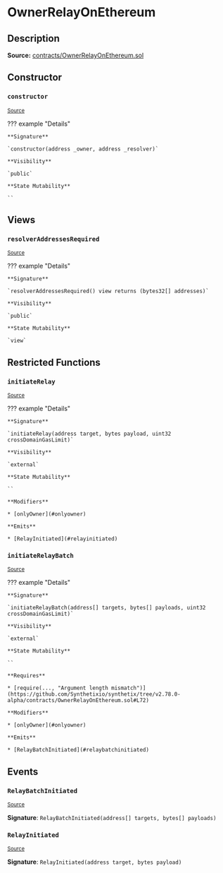 # OwnerRelayOnEthereum

## Description

**Source:** [contracts/OwnerRelayOnEthereum.sol](https://github.com/Synthetixio/synthetix/tree/v2.78.0-alpha/contracts/OwnerRelayOnEthereum.sol)

## Constructor

### `constructor`

<sub>[Source](https://github.com/Synthetixio/synthetix/tree/v2.78.0-alpha/contracts/OwnerRelayOnEthereum.sol#L20)</sub>

??? example "Details"

    **Signature**

    `constructor(address _owner, address _resolver)`

    **Visibility**

    `public`

    **State Mutability**

    ``

## Views

### `resolverAddressesRequired`

<sub>[Source](https://github.com/Synthetixio/synthetix/tree/v2.78.0-alpha/contracts/OwnerRelayOnEthereum.sol#L43)</sub>

??? example "Details"

    **Signature**

    `resolverAddressesRequired() view returns (bytes32[] addresses)`

    **Visibility**

    `public`

    **State Mutability**

    `view`

## Restricted Functions

### `initiateRelay`

<sub>[Source](https://github.com/Synthetixio/synthetix/tree/v2.78.0-alpha/contracts/OwnerRelayOnEthereum.sol#L53)</sub>

??? example "Details"

    **Signature**

    `initiateRelay(address target, bytes payload, uint32 crossDomainGasLimit)`

    **Visibility**

    `external`

    **State Mutability**

    ``

    **Modifiers**

    * [onlyOwner](#onlyowner)

    **Emits**

    * [RelayInitiated](#relayinitiated)

### `initiateRelayBatch`

<sub>[Source](https://github.com/Synthetixio/synthetix/tree/v2.78.0-alpha/contracts/OwnerRelayOnEthereum.sol#L66)</sub>

??? example "Details"

    **Signature**

    `initiateRelayBatch(address[] targets, bytes[] payloads, uint32 crossDomainGasLimit)`

    **Visibility**

    `external`

    **State Mutability**

    ``

    **Requires**

    * [require(..., "Argument length mismatch")](https://github.com/Synthetixio/synthetix/tree/v2.78.0-alpha/contracts/OwnerRelayOnEthereum.sol#L72)

    **Modifiers**

    * [onlyOwner](#onlyowner)

    **Emits**

    * [RelayBatchInitiated](#relaybatchinitiated)

## Events

### `RelayBatchInitiated`

<sub>[Source](https://github.com/Synthetixio/synthetix/tree/v2.78.0-alpha/contracts/OwnerRelayOnEthereum.sol#L86)</sub>

**Signature**: `RelayBatchInitiated(address[] targets, bytes[] payloads)`

### `RelayInitiated`

<sub>[Source](https://github.com/Synthetixio/synthetix/tree/v2.78.0-alpha/contracts/OwnerRelayOnEthereum.sol#L85)</sub>

**Signature**: `RelayInitiated(address target, bytes payload)`
